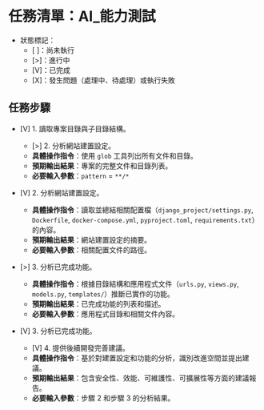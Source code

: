 # 任務清單：AI_能力測試

- 狀態標記：
    - [ ]：尚未執行
    - [>]：進行中
    - [V]：已完成
    - [X]：發生問題（處理中、待處理）或執行失敗

## 任務步驟

- [V] 1. 讀取專案目錄與子目錄結構。
    - [>] 2. 分析網站建置設定。
    - **具體操作指令**：使用 `glob` 工具列出所有文件和目錄。
    - **預期輸出結果**：專案的完整文件和目錄列表。
    - **必要輸入參數**：`pattern` = `**/*`

- [V] 2. 分析網站建置設定。
    - **具體操作指令**：讀取並總結相關配置檔（`django_project/settings.py`, `Dockerfile`, `docker-compose.yml`, `pyproject.toml`, `requirements.txt`）的內容。
    - **預期輸出結果**：網站建置設定的摘要。
    - **必要輸入參數**：相關配置文件的路徑。

- [>] 3. 分析已完成功能。
    - **具體操作指令**：根據目錄結構和應用程式文件（`urls.py`, `views.py`, `models.py`, `templates/`）推斷已實作的功能。
    - **預期輸出結果**：已完成功能的列表和描述。
    - **必要輸入參數**：應用程式目錄和相關文件內容。

- [V] 3. 分析已完成功能。
    - [V] 4. 提供後續開發完善建議。
    - **具體操作指令**：基於對建置設定和功能的分析，識別改進空間並提出建議。
    - **預期輸出結果**：包含安全性、效能、可維護性、可擴展性等方面的建議報告。
    - **必要輸入參數**：步驟 2 和步驟 3 的分析結果。

